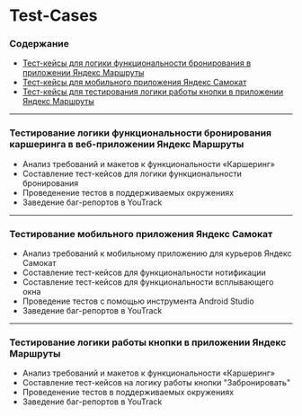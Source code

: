 # Test-Cases
### Содержание 
- [Тест-кейсы для логики функциональности бронирования в приложении Яндекс Маршруты](https://github.com/M-Juli/Test-Cases/blob/main/Тест-кейсы%20для%20логики%20функциональности%20бронирования%20в%20приложении%20Яндекс%20Маршруты.xlsx)
- [Тест-кейсы для мобильного приложения Яндекс Самокат](https://github.com/M-Juli/Test-Cases/blob/main/Тест-кейсы%20для%20мобильного%20приложения%20Яндекс%20Самокат.xlsx)
- [Тест-кейсы для тестирования логики работы кнопки в приложении Яндекс Маршруты](https://github.com/M-Juli/Test-Cases/blob/main/Тест-кейсы%20для%20тестирования%20логики%20работы%20кнопки%20в%20приложении%20Яндекс%20Маршруты.xlsx)

----

### Тестирование логики функциональности бронирования каршеринга в веб-приложении Яндекс Маршруты
- Анализ требований и макетов к функциональности «Каршеринг»
- Составление тест-кейсов для логики функциональности бронирования 
- Проведенение тестов в поддерживаемых окружениях
- Заведение баг-репортов в YouTrack

----

### Тестирование мобильного приложения Яндекс Самокат
- Анализ требований к мобильному приложению для курьеров Яндекс Самокат
- Составление тест-кейсов для функциональности нотификации
- Составление тест-кейсов для функциональности всплывающего окна
- Проведение тестов с помощью инструмента Android Studio
- Заведение баг-репортов в YouTrack

----

### Тестирование логики работы кнопки в приложении Яндекс Маршруты
- Анализ требований и макетов к функциональности «Каршеринг»
- Составление тест-кейсов на логику работы кнопки "Забронировать" 
- Проведенение тестов в поддерживаемых окружениях
- Заведение баг-репортов в YouTrack

